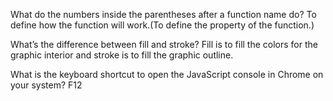 What do the numbers inside the parentheses after a function name do?
To define how the function will work.(To define the property of the function.)

What’s the difference between fill and stroke?
Fill is to fill the colors for the graphic interior and stroke is to fill the graphic outline.

What is the keyboard shortcut to open the JavaScript console in Chrome on your system?
F12

